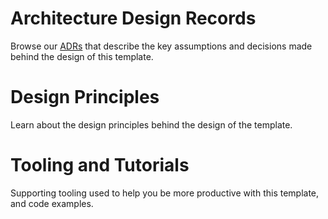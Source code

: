 # Architecture Design Records

Browse our [ADRs](decisions/README.md) that describe the key assumptions and decisions made behind the design of this template.

# Design Principles

Learn about the design principles behind the design of the template.

# Tooling and Tutorials

Supporting tooling used to help you be more productive with this template, and code examples.